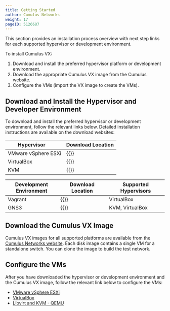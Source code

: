 ```yaml
---
title: Getting Started
author: Cumulus Networks
weight: 17
pageID: 5126687
---
```

This section provides an installation process overview with next step links for each supported hypervisor or development environment.

To install Cumulus VX:

1. Download and install the preferred hypervisor platform or development environment.
2. Download the appropriate Cumulus VX image from the Cumulus website.
3. Configure the VMs (import the VX image to create the VMs).

## Download and Install the Hypervisor and Developer Environment

To download and install the preferred hypervisor or development environment, follow the relevant links below. Detailed installation instructions are available on the download websites:

| <div style="width:150px">Hypervisor | Download Location |
| ------------------- | --------------------------------------------------------------- |
| VMware vSphere ESXi | {{<exlink url="http://www.vmware.com/products/vsphere.html" >}} |
| VirtualBox          | {{<exlink url="https://www.virtualbox.org/wiki/Downloads" >}}   |
| KVM                 | {{<exlink url="http://www.qemu-project.org/download/" >}}       |

| <div style="width:150px">Development Environment | Download Location | Supported Hypervisors |
| ---------| ---------------------------------------------------------------| --------------- |
| Vagrant  | {{<exlink url="https://www.vagrantup.com/downloads.html" >}}   | VirtualBox      |
| GNS3     | {{<exlink url="https://community.gns3.com/software" >}}        | KVM, VirtualBox |

## Download the Cumulus VX Image

Cumulus VX images for all supported platforms are available from the [Cumulus Networks website](https://cumulusnetworks.com/products/cumulus-vx/download/). Each disk image contains a single VM for a standalone switch. You can clone the image to build the test network.

## Configure the VMs

After you have downloaded the hypervisor or development environment and the Cumulus VX image, follow the relevant link below to configure the VMs:

- [VMware vSphere ESXi](VMware-vSphere-ESXi-5.5/)
- [VirtualBox](VirtualBox/)
- [Libvirt and KVM - QEMU](Libvirt-and-KVM-QEMU/)

